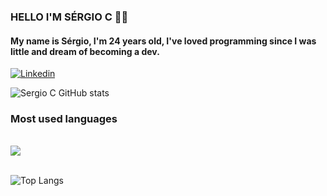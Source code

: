 ### HELLO I'M SÉRGIO C 🤙🏽

#### My name is Sérgio, I'm 24 years old, I've loved programming since I was little and dream of becoming a dev.

[![Linkedin](https://img.shields.io/badge/LinkedIn-0077B5?style=for-the-badge&logo=linkedin&logoColor=white)](https://www.linkedin.com/in/sergiocsouza/)

![Sergio C GitHub stats](https://github-readme-stats.vercel.app/api?username=khozett&show_icons=true&theme=onedark)

### Most used languages

<div style ="display: inline-block"><br> 

<image src = "https://img.shields.io/badge/JavaScript-F7DF1E?style=for-the-badge&logo=javascript&logoColor=black">


</div><br><br>

![Top Langs](https://github-readme-stats.vercel.app/api/top-langs/?username=anuraghazra&hide_progress=true)
